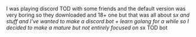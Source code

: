 I was playing discord TOD with some friends and the default version was very boring so they downloaded and 18+ one but that was all about s*x and stuff and I've wanted to make a discord bot + learn golang for a while so I decided to make a mature but not entirely focused on s*x TOD bot
